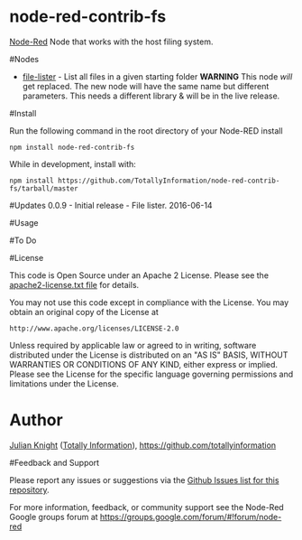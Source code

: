 # node-red-contrib-fs
[Node-Red](http://nodered.org) Node that works with the host filing system.

#Nodes
- [file-lister](docs/file-lister.html) - List all files in a given starting folder **WARNING** This node *will* get replaced. The new node will have the same name but different parameters. This needs a different library & will be in the live release.

#Install

Run the following command in the root directory of your Node-RED install

	npm install node-red-contrib-fs

While in development, install with:

    npm install https://github.com/TotallyInformation/node-red-contrib-fs/tarball/master

#Updates
0.0.9 - Initial release - File lister. 2016-06-14

#Usage


#To Do


#License

This code is Open Source under an Apache 2 License. Please see the [apache2-license.txt file](https://github.com/TotallyInformation/node-red-contrib-fs/apache2-license.txt) for details.

You may not use this code except in compliance with the License. You may obtain an original copy of the License at

    http://www.apache.org/licenses/LICENSE-2.0

Unless required by applicable law or agreed to in writing, software distributed under the License is distributed on an
"AS IS" BASIS, WITHOUT WARRANTIES OR CONDITIONS OF ANY KIND, either express or implied. Please see the
License for the specific language governing permissions and limitations under the License.

# Author

[Julian Knight](https://uk.linkedin.com/in/julianknight2/) ([Totally Information](https://www.totallyinformation.com)), https://github.com/totallyinformation

#Feedback and Support

Please report any issues or suggestions via the [Github Issues list for this repository](https://github.com/TotallyInformation/node-red-contrib-fs/issues).

For more information, feedback, or community support see the Node-Red Google groups forum at https://groups.google.com/forum/#!forum/node-red
